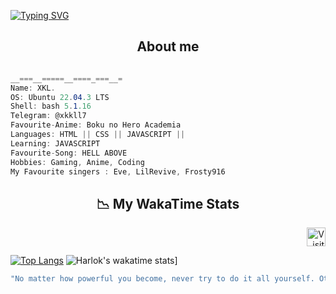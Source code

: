 
[![Typing SVG](https://readme-typing-svg.herokuapp.com?font=Fira+Code&pause=1000&color=FFFFFF&width=435&lines=YO%2C+IM+XKL)](https://git.io/typing-svg)



<h2 align="center">  About me  </h2>

```csharp

__===__=====__====_===__=
Name: XKL.
OS: Ubuntu 22.04.3 LTS
Shell: bash 5.1.16 
Telegram: @xkkll7
Favourite-Anime: Boku no Hero Academia 
Languages: HTML || CSS || JAVASCRIPT || 
Learning: JAVASCRIPT 
Favourite-Song: HELL ABOVE 
Hobbies: Gaming, Anime, Coding 
My Favourite singers : Eve, LilRevive, Frosty916
```
<h2 align = "center"> 📉 My WakaTime Stats</h2>
<div align="right">
  <img src="https://visitor-badge.feriirawann.repl.co/?username=LuckxSz&repo=LuckxSz&style=for-the-badge&label=Visitors&logo=OpenTelemetry&color=527BBF&contentType=svg" alt="Visit Viewer" height="30" />
</div>

  [![Top Langs](https://github-readme-stats.vercel.app/api/top-langs/?username=LuckxSz&layout=donut-vertical)](https://github.com/anuraghazra/github-readme-stats)
![Harlok's wakatime stats](https://github-readme-stats.vercel.app/api/wakatime?username=LuckxSz)]

</div>



```zsh
"No matter how powerful you become, never try to do it all yourself. Otherwise it will fail",Uchiha Itachi

```
